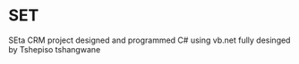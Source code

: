 # SET
SEta CRM project designed and programmed C# using vb.net fully desinged by Tshepiso tshangwane
